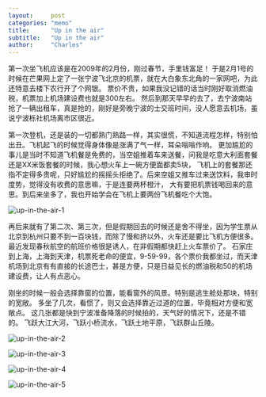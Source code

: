 ```yaml
---
layout:     post
categories: "memo"
title:      "Up in the air"
subtitle:   "Up in the air"
author:     "Charles"
---
```


第一次坐飞机应该是在2009年的2月份，刚过春节，手里钱富足！
于是2月1号的时候在芒果网上定了一张宁波飞北京的机票，就在大白象东北角的一家网吧，为此还特意去楼下农行开了个网银。
票价不贵，如果我没记错的话当时刚好取消燃油税，机票加上机场建设费也就是300左右。
然后到那天早早的去了，去宁波南站抢了一辆出租车，真是抢的，刚好是旁晚宁波的士交班时间，没人愿意去机场，虽说宁波栎社机场离市区很近。

第一次登机，还是装的一切都熟门熟路一样，其实很慌，不知道流程怎样，特别怕出丑。飞机起飞的时候觉得身体像是涨满了气一样，耳朵嗡嗡作响。
更加尴尬的事儿是当时不知道飞机餐是免费的，当空姐推着车来送餐，问我是吃意大利面套餐还是XX米饭套餐的时候，我心想火车上一碗方便面都卖5块，
飞机上的套餐那还指不定得多贵呢，只好尴尬的摇摇头拒绝了。后来空姐又推车过来送饮料，我审时度势，觉得没有收费的意思嘛，于是连要两杯橙汁，
大有要把机票钱喝回来的意思。到后来坐多了，我也开始学会在飞机上要两份飞机餐吃个大饱。

![up-in-the-air-1]({{site.imageurl}}/up-in-the-air-1.jpg)

再后来就有了第二次、第三次，但是假期回去的时候还是舍不得坐，因为学生票从北京到杭州只要不到一百块钱，而除了慢和挤以外，火车还是要比飞机方便很多。
最近发现春秋航空的航班价格很是诱人，在非假期都快赶上火车票价了。
石家庄到上海，上海到天津，机票死老命的便宜，9-59-99，各个票价我都坐过，而天津机场到北京有有直接的长途巴士，甚是方便，只是日益见长的燃油税和50的机场建设费，让人有点恶心。

刚坐的时候一般会选择靠窗的位置，能看窗外的风景。特别是逃生舱处那块，特别的宽敞。
多坐了几次，看惯了，则又会选择靠近过道的位置，毕竟相对方便和宽敞点。
这几张都是快到宁波准备降落的时候拍的，天气好的情况下，还是不错的。
飞跃大江大河，飞跃小桥流水，飞跃土地平原，飞跃群山丘陵。

![up-in-the-air-2]({{site.imageurl}}/up-in-the-air-2.jpg)

![up-in-the-air-3]({{site.imageurl}}/up-in-the-air-3.jpg)

![up-in-the-air-4]({{site.imageurl}}/up-in-the-air-4.jpg)

![up-in-the-air-5]({{site.imageurl}}/up-in-the-air-5.jpg)